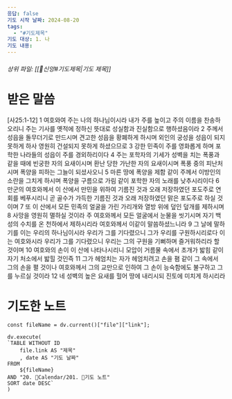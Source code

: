 ```yaml
---
응답: false
기도 시작 날짜: 2024-08-20
tags:
  - "#기도제목"
기도 대상: 1. 나
기도 내용:
---
```

###### 상위 파일: [[🧭신앙#기도제목|기도 제목]]

# 받은 말씀
[사25:1-12]
1 여호와여 주는 나의 하나님이시라 내가 주를 높이고 주의 이름을 찬송하오리니 주는 기사를 옛적에 정하신 뜻대로 성실함과 진실함으로 행하셨음이라
2 주께서 성읍을 돌무더기로 만드시며 견고한 성읍을 황폐하게 하시며 외인의 궁성을 성읍이 되지 못하게 하사 영원히 건설되지 못하게 하셨으므로
3 강한 민족이 주를 영화롭게 하며 포학한 나라들의 성읍이 주를 경외하리이다
4 주는 포학자의 기세가 성벽을 치는 폭풍과 같을 때에 빈궁한 자의 요새이시며 환난 당한 가난한 자의 요새이시며 폭풍 중의 피난처시며 폭양을 피하는 그늘이 되셨사오니
5 마른 땅에 폭양을 제함 같이 주께서 이방인의 소란을 그치게 하시며 폭양을 구름으로 가림 같이 포학한 자의 노래를 낮추시리이다
6 만군의 여호와께서 이 산에서 만민을 위하여 기름진 것과 오래 저장하였던 포도주로 연회를 베푸시리니 곧 골수가 가득한 기름진 것과 오래 저장하였던 맑은 포도주로 하실 것이며
7 또 이 산에서 모든 민족의 얼굴을 가린 가리개와 열방 위에 덮인 덮개를 제하시며
8 사망을 영원히 멸하실 것이라 주 여호와께서 모든 얼굴에서 눈물을 씻기시며 자기 백성의 수치를 온 천하에서 제하시리라 여호와께서 이같이 말씀하셨느니라
9 그 날에 말하기를 이는 우리의 하나님이시라 우리가 그를 기다렸으니 그가 우리를 구원하시리로다 이는 여호와시라 우리가 그를 기다렸으니 우리는 그의 구원을 기뻐하며 즐거워하리라 할 것이며
10 여호와의 손이 이 산에 나타나시리니 모압이 거름물 속에서 초개가 밟힘 같이 자기 처소에서 밟힐 것인즉
11 그가 헤엄치는 자가 헤엄치려고 손을 폄 같이 그 속에서 그의 손을 펼 것이나 여호와께서 그의 교만으로 인하여 그 손이 능숙함에도 불구하고 그를 누르실 것이라
12 네 성벽의 높은 요새를 헐어 땅에 내리시되 진토에 미치게 하시리라

# 기도한 노트
```dataviewjs
const fileName = dv.current()["file"]["link"];

dv.execute(
`TABLE WITHOUT ID
	file.link AS "제목"
	, date AS "기도 날짜"
FROM
	${fileName}
AND "20. 📅Calendar/201. 🙏기도 노트"
SORT date DESC`
)
```

